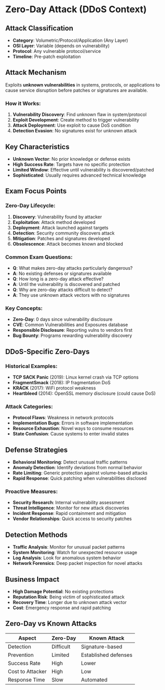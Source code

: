 # Zero-Day Attack (DDoS Context)

## Attack Classification
- **Category**: Volumetric/Protocol/Application (Any Layer)
- **OSI Layer**: Variable (depends on vulnerability)
- **Protocol**: Any vulnerable protocol/service
- **Timeline**: Pre-patch exploitation

## Attack Mechanism
Exploits **unknown vulnerabilities** in systems, protocols, or applications to cause service disruption before patches or signatures are available.

### How it Works:
1. **Vulnerability Discovery**: Find unknown flaw in system/protocol
2. **Exploit Development**: Create method to trigger vulnerability
3. **Attack Deployment**: Use exploit to cause DoS condition
4. **Detection Evasion**: No signatures exist for unknown attack

## Key Characteristics
- **Unknown Vector**: No prior knowledge or defense exists
- **High Success Rate**: Targets have no specific protection
- **Limited Window**: Effective until vulnerability is discovered/patched
- **Sophisticated**: Usually requires advanced technical knowledge

## Exam Focus Points

### Zero-Day Lifecycle:
1. **Discovery**: Vulnerability found by attacker
2. **Exploitation**: Attack method developed
3. **Deployment**: Attack launched against targets
4. **Detection**: Security community discovers attack
5. **Mitigation**: Patches and signatures developed
6. **Obsolescence**: Attack becomes known and blocked

### Common Exam Questions:
- **Q**: What makes zero-day attacks particularly dangerous?
- **A**: No existing defenses or signatures available
- **Q**: How long is a zero-day attack effective?
- **A**: Until the vulnerability is discovered and patched
- **Q**: Why are zero-day attacks difficult to detect?
- **A**: They use unknown attack vectors with no signatures

### Key Concepts:
- **Zero-Day**: 0 days since vulnerability disclosure
- **CVE**: Common Vulnerabilities and Exposures database
- **Responsible Disclosure**: Reporting vulns to vendors first
- **Bug Bounty**: Programs rewarding vulnerability discovery

## DDoS-Specific Zero-Days

### Historical Examples:
- **TCP SACK Panic** (2019): Linux kernel crash via TCP options
- **FragmentSmack** (2018): IP fragmentation DoS
- **KRACK** (2017): WiFi protocol weakness
- **Heartbleed** (2014): OpenSSL memory disclosure (could cause DoS)

### Attack Categories:
- **Protocol Flaws**: Weakness in network protocols
- **Implementation Bugs**: Errors in software implementation  
- **Resource Exhaustion**: Novel ways to consume resources
- **State Confusion**: Cause systems to enter invalid states

## Defense Strategies
- **Behavioral Monitoring**: Detect unusual traffic patterns
- **Anomaly Detection**: Identify deviations from normal behavior
- **Rate Limiting**: Generic protection against volume-based attacks
- **Rapid Response**: Quick patching when vulnerabilities disclosed

### Proactive Measures:
- **Security Research**: Internal vulnerability assessment
- **Threat Intelligence**: Monitor for new attack discoveries
- **Incident Response**: Rapid containment and mitigation
- **Vendor Relationships**: Quick access to security patches

## Detection Methods
- **Traffic Analysis**: Monitor for unusual packet patterns
- **System Monitoring**: Watch for unexpected resource usage
- **Log Analysis**: Look for anomalous system behavior
- **Network Forensics**: Deep packet inspection for novel attacks

## Business Impact
- **High Damage Potential**: No existing protections
- **Reputation Risk**: Being victim of sophisticated attack
- **Recovery Time**: Longer due to unknown attack vector
- **Cost**: Emergency response and rapid patching

## Zero-Day vs Known Attacks
| Aspect | Zero-Day | Known Attack |
|--------|----------|--------------|
| Detection | Difficult | Signature-based |
| Prevention | Limited | Established defenses |
| Success Rate | High | Lower |
| Cost to Attacker | High | Low |
| Response Time | Slow | Automated |
